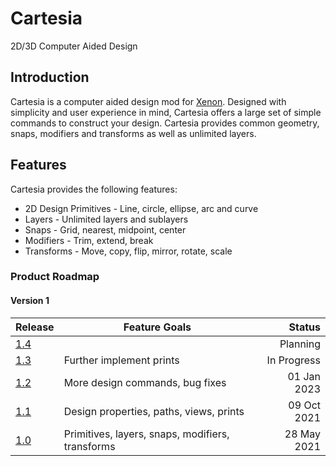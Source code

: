 # Cartesia
2D/3D Computer Aided Design

## Introduction
Cartesia is a computer aided design mod for [Xenon](https://www.avereon.com/product/xenon).
Designed with simplicity and user experience in mind, Cartesia offers a large 
set of simple commands to construct your design. Cartesia provides common 
geometry, snaps, modifiers and transforms as well as unlimited layers.

## Features
Cartesia provides the following features:
* 2D Design Primitives - Line, circle, ellipse, arc and curve
* Layers - Unlimited layers and sublayers
* Snaps - Grid, nearest, midpoint, center
* Modifiers - Trim, extend, break
* Transforms - Move, copy, flip, mirror, rotate, scale

### Product Roadmap

#### Version 1
| Release                                             | Feature Goals                                    |      Status |
|-----------------------------------------------------|--------------------------------------------------|------------:|
| [1.4](https://github.com/avereon/xenon/milestone/5) |                                                  |    Planning |
| [1.3](https://github.com/avereon/xenon/milestone/4) | Further implement prints                         | In Progress |
| [1.2](https://github.com/avereon/xenon/milestone/3) | More design commands, bug fixes                  | 01 Jan 2023 |
| [1.1](https://github.com/avereon/xenon/milestone/2) | Design properties, paths, views, prints          | 09 Oct 2021 |
| [1.0](https://github.com/avereon/xenon/milestone/1) | Primitives, layers, snaps, modifiers, transforms | 28 May 2021 |
